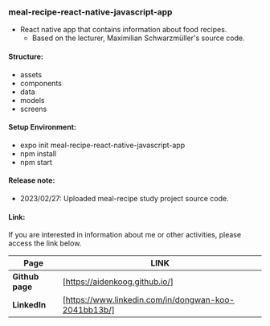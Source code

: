 ### meal-recipe-react-native-javascript-app
- React native app that contains information about food recipes.
    - Based on the lecturer, Maximilian Schwarzmüller's source code.


#### Structure:

- assets
- components
- data
- models
- screens


#### Setup Environment:

- expo init meal-recipe-react-native-javascript-app
- npm install
- npm start


#### Release note:
- 2023/02/27: Uploaded meal-recipe study project source code.


#### Link:

If you are interested in information about me or other activities, please access the link below.

| **Page**        | **LINK**                                             |
| --------------- | ---------------------------------------------------- |
| **Github page** | [https://aidenkoog.github.io/]                       |
| **LinkedIn**    | [https://www.linkedin.com/in/dongwan-koo-2041bb13b/] |
